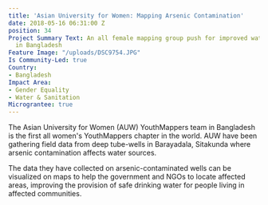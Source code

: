 ```yaml
---
title: 'Asian University for Women: Mapping Arsenic Contamination'
date: 2018-05-16 06:31:00 Z
position: 34
Project Summary Text: An all female mapping group push for improved water & sanitation
  in Bangladesh
Feature Image: "/uploads/DSC9754.JPG"
Is Community-Led: true
Country:
- Bangladesh
Impact Area:
- Gender Equality
- Water & Sanitation
Micrograntee: true
---
```


The Asian University for Women (AUW) YouthMappers team in Bangladesh is the first all women's YouthMappers chapter in the world. AUW have been gathering field data from deep tube-wells in Barayadala, Sitakunda where arsenic contamination affects water sources.

The data they have collected on arsenic-contaminated wells can be visualized on maps to help the government and NGOs to locate affected areas, improving the provision of safe drinking water for people living in affected communities.
